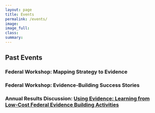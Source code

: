 ```yaml
---
layout: page
title: Events
permalink: /events/
image:
image_full: 
class:
summary: 
---
```


## Past Events
### Federal Workshop: Mapping Strategy to Evidence
### Federal Workshop: Evidence-Building Success Stories
### Annual Results Discussion: <a href="https://oes.gsa.gov/2019annualevent">Using Evidence: Learning from Low-Cost Federal Evidence Building Activities</a>

